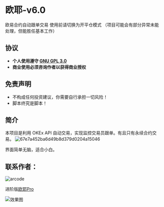 # 欧耶-v6.0
欧易合约自动跟单交易
使用前请切换为开平仓模式
（项目可能会有部分异常未能处理，但能胜任基本工作）
## 协议
- **个人使用遵守 [GNU GPL 3.0](./LICENSE)**
- **商业使用必须咨询作者以获得商业授权**

## 免责声明
- 不构成任何投资建议，你需要自行承担一切风险！
- 脚本终究是脚本！

## 简介
本项目是利用 OKEx API 自动交易，实现监控交易员跟单。有且只有永续合约交易。
![67e7a452ba6d49b8d379d0204a15046](https://github.com/SIWEI0/OUYEv6.0/assets/86072267/bb16331b-51a3-42c0-8183-dd5b9b68edf7)

界面简单无脑，适合小白。

## 联系作者：
![arcode](https://github.com/SIWEI0/OUYEv6.0/assets/86072267/81c4056f-49c6-4e90-a95f-b29d1e357e62)

进阶版[欧耶Pro](https://www.kuaifaka.net/purchasing?link=uMcvf4)

![效果图](https://github.com/SIWEI0/OUYEv6.0/assets/86072267/abf08e75-e664-4358-b663-5d072f41e1a1)

